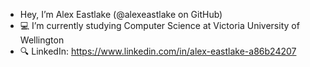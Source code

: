 - Hey, I’m Alex Eastlake (@alexeastlake on GitHub)
- :computer: I’m currently studying Computer Science at Victoria University of Wellington
- :mag: LinkedIn: https://www.linkedin.com/in/alex-eastlake-a86b24207
